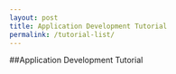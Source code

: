 ```yaml
---
layout: post
title: Application Development Tutorial
permalink: /tutorial-list/
---
```


##Application Development Tutorial


